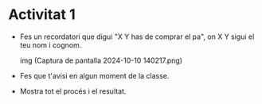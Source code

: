 # Activitat 1

- Fes un recordatori que digui "X Y has de comprar el pa", on X Y sigui el teu nom i cognom.


  img (Captura de pantalla 2024-10-10 140217.png)


  
- Fes que t'avisi en algun moment de la classe.



- Mostra tot el procés i el resultat.


